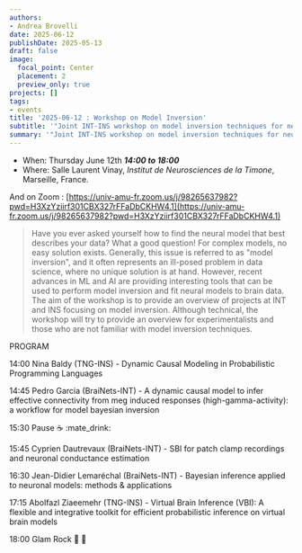 ```yaml
---
authors:
- Andrea Brovelli
date: 2025-06-12
publishDate: 2025-05-13
draft: false
image:
  focal_point: Center
  placement: 2
  preview_only: true
projects: []
tags:
- events
title: '2025-06-12 : Workshop on Model Inversion'
subtitle: '"Joint INT-INS workshop on model inversion techniques for neuroscience: linking neural models to brain data"'
summary: '"Joint INT-INS workshop on model inversion techniques for neuroscience: linking neural models to brain data".'
---
```



* When: Thursday June 12th ***14:00 to 18:00*** 
* Where: Salle Laurent Vinay, _Institut de Neurosciences de la Timone_, Marseille, France.

And on Zoom : 
[https://univ-amu-fr.zoom.us/j/98265637982?pwd=H3XzYziirf301CBX327rFFaDbCKHW4.1](https://univ-amu-fr.zoom.us/j/98265637982?pwd=H3XzYziirf301CBX327rFFaDbCKHW4.1)


> Have you ever asked yourself how to find the neural model that best describes your data? What a good question! For complex models, no easy solution exists. Generally, this issue is referred to as "model inversion", and it often represents an ill-posed problem in data science, where no unique solution is at hand. However, recent advances in ML and AI are providing interesting tools that can be used to perform model inversion and fit neural models to brain data.
The aim of the workshop is to provide an overview of projects at INT and INS focusing on model inversion. Although technical, the workshop will try to provide an overview for experimentalists and those who are not familiar with model inversion techniques.

PROGRAM

14:00 Nina Baldy (TNG-INS) - Dynamic Causal Modeling in Probabilistic Programming Languages

14:45 Pedro Garcia (BraiNets-INT) - A dynamic causal model to infer effective connectivity from meg induced responses (high-gamma-activity): a workflow for model bayesian inversion 

15:30 Pause  :coffee:  :mate_drink: 

15:45 Cyprien Dautrevaux (BraiNets-INT) - SBI for patch clamp recordings and neuronal conductance estimation

16:30 Jean-Didier Lemaréchal (BraiNets-INT) - Bayesian inference applied to neuronal models: methods & applications

17:15 Abolfazl Ziaeemehr (TNG-INS) - Virtual Brain Inference (VBI): A flexible and integrative toolkit for efficient probabilistic inference on virtual brain models 

18:00 Glam Rock  :beers:  :peanuts: 



